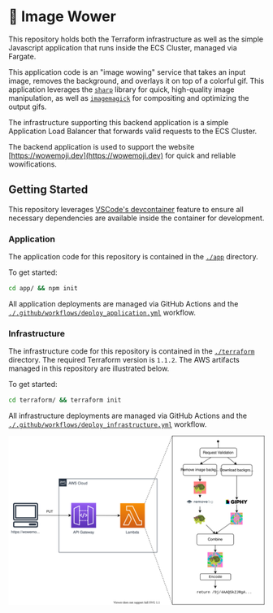 # 🌈 Image Wower

This repository holds both the Terraform infrastructure as well as the simple Javascript application that runs inside the ECS Cluster, managed via Fargate.

This application code is an "image wowing" service that takes an input image, removes the background, and overlays it on top of a colorful gif. This application leverages the [`sharp`](https://sharp.pixelplumbing.com/) library for quick, high-quality image manipulation, as well as [`imagemagick`](https://imagemagick.org/) for compositing and optimizing the output gifs.

The infrastructure supporting this backend application is a simple Application Load Balancer that forwards valid requests to the ECS Cluster.

The backend application is used to support the website [https://wowemoji.dev](https://wowemoji.dev) for quick and reliable wowifications.

## Getting Started

This repository leverages [VSCode's devcontainer](https://code.visualstudio.com/docs/remote/containers) feature to ensure all necessary dependencies are available inside the container for development.

### Application

The application code for this repository is contained in the [`./app`](./app) directory.

To get started:

```bash
cd app/ && npm init
```

All application deployments are managed via GitHub Actions and the [`./.github/workflows/deploy_application.yml`](./.github/workflows/deploy_application.yml) workflow.

### Infrastructure

The infrastructure code for this repository is contained in the [`./terraform`](./terraform) directory. The required Terraform version is `1.1.2`. The AWS artifacts managed in this repository are illustrated below.

To get started:

```bash
cd terraform/ && terraform init
```

All infrastructure deployments are managed via GitHub Actions and the [`./.github/workflows/deploy_infrastructure.yml`](./.github/workflows/deploy_infrastructure.yml) workflow.

![](./assets/architecture.svg)
